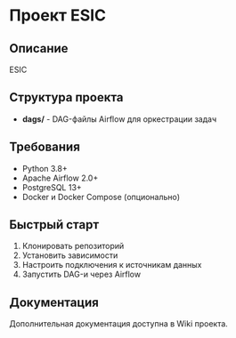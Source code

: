 ﻿# Проект ESIC

## Описание

ESIC 

## Структура проекта

- **dags/** - DAG-файлы Airflow для оркестрации задач

## Требования

- Python 3.8+
- Apache Airflow 2.0+
- PostgreSQL 13+
- Docker и Docker Compose (опционально)

## Быстрый старт

1. Клонировать репозиторий
2. Установить зависимости
3. Настроить подключения к источникам данных
4. Запустить DAG-и через Airflow

## Документация

Дополнительная документация доступна в Wiki проекта.

